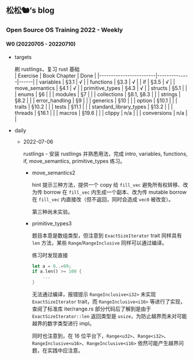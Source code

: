 ## 松松🐿‘s blog

### Open Source OS Training 2022 - Weekly

#### W0 (20220705 - 20220710)

- targets

  刷 rustlings，复习 rust 基础  
  | Exercise               | Book Chapter | Done |
  |------------------------|--------------|------|
  | variables              | §3.1         | √    |
  | functions              | §3.3         | √    |
  | if                     | §3.5         | √    |
  | move_semantics         | §4.1         | √    |
  | primitive_types        | §4.3         | √    |
  | structs                | §5.1         |      |
  | enums                  | §6           |      |
  | modules                | §7           |      |
  | collections            | §8.1, §8.3   |      |
  | strings                | §8.2         |      |
  | error_handling         | §9           |      |
  | generics               | §10          |      |
  | option                 | §10.1        |      |
  | traits                 | §10.2        |      |
  | tests                  | §11.1        |      |
  | standard_library_types | §13.2        |      |
  | threads                | §16.1        |      |
  | macros                 | §19.6        |      |
  | clippy                 | n/a          |      |
  | conversions            | n/a          |      |

- daily

  - 2022-07-06

    rustlings - 安装 rustlings 并熟悉用法，完成 intro, variables, functions, if, move_semantics, primitive_types 练习。
    
    - move_semantics2
    
      hint 提示三种方法，提供一个 copy 给 ```fill_vec``` 避免所有权转移、改为传 borrow 在 ```fill_vec``` 内生成一个副本、改为传 mutable borrow 在 ```fill_vec``` 内直接改（但不返回，同时会造成 ```vec0``` 被改变）。
    
      第三种尚未实验。
    
    - primitive_types3
    
      题目本意是数组类型，但注意到 ```ExactSizeIterator``` trait 同样具有 ```len``` 方法，某些 ```Range```/```RangeInclusive``` 同样可以通过编译。
    
      练习时发现直接
    
      ```rust
      let a = 0..=99;
      if a.len() >= 100 {
          ...
      }
      ```
    
      无法通过编译，报错提示 ```RangeInclusive<i32>``` 未实现 ```ExactSizeIterator``` trait，而 ```RangeInclusive<i16>``` 等进行了实现，查阅了标准库 iter/range.rs 部分代码后了解到是由于 ```ExactSizeIterator::len``` 返回类型是 ```usize```，为防止越界而未对可能越界的数字类型进行 impl。
    
      同时也注意到，在 16 位平台下，```Range<u32>```、```Range<i32>```、```RangeInclusive<u16>```、```RangeInclusive<i16>``` 依然可能产生越界问题，在实践中应注意。
